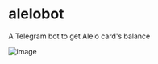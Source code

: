 # alelobot

A Telegram bot to get Alelo card's balance

![image](https://cloud.githubusercontent.com/assets/245435/19137716/5496d4da-8b4c-11e6-9911-78bcea9fc37b.png)
